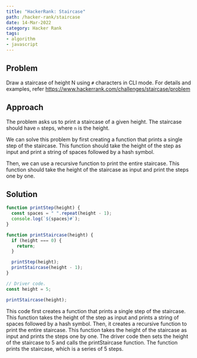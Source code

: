 ```yaml
---
title: "HackerRank: Staircase"
path: /hacker-rank/staircase
date: 14-Mar-2022
category: Hacker Rank
tags:
- algorithm
- javascript
---
```

## Problem

Draw a staircase of height N using `#` characters in CLI mode. For details 
and examples, refer https://www.hackerrank.com/challenges/staircase/problem

## Approach

The problem asks us to print a staircase of a given height. The staircase 
should have `n` steps, where `n` is the height.

We can solve this problem by first creating a function that prints a single step 
of the staircase. This function should take the height of the step as input and 
print a string of spaces followed by a hash symbol.

Then, we can use a recursive function to print the entire staircase. This function 
should take the height of the staircase as input and print the steps one by one.

## Solution

```javascript
function printStep(height) {
  const spaces = " ".repeat(height - 1);
  console.log(`${spaces}#`);
}

function printStaircase(height) {
  if (height === 0) {
    return;
  }

  printStep(height);
  printStaircase(height - 1);
}

// Driver code.
const height = 5;

printStaircase(height);
```

This code first creates a function that prints a single step of the staircase. This function takes 
the height of the step as input and prints a string of spaces followed by a hash symbol. Then, it 
creates a recursive function to print the entire staircase. This function takes the height of the 
staircase as input and prints the steps one by one. The driver code then sets the height of the staircase 
to 5 and calls the printStaircase function. The function prints the staircase, which is a series of 5 steps.
